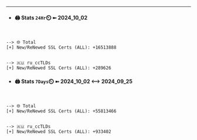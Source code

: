 

---
- #### 🖨️ **Stats** `24Hr`⏲️ ➼ 2024_10_02
```console


--> 🌐 Total
[+] New/ReNewed SSL Certs (ALL): +16513888


--> 🇷🇺 ru_ccTLDs
[+] New/ReNewed SSL Certs (ALL): +289626

```

- #### 🖨️ **Stats** `7Days`⏲️ ➼ 2024_10_02 <--> 2024_09_25
```console


--> 🌐 Total
[+] New/ReNewed SSL Certs (ALL): +55813466


--> 🇷🇺 ru_ccTLDs
[+] New/ReNewed SSL Certs (ALL): +933402

```

